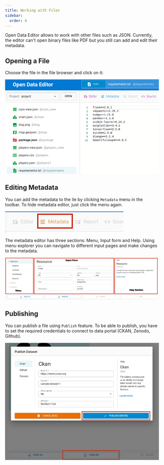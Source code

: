 ```yaml
---
title: Working with Files
sidebar:
  order: 6
---
```


Open Data Editor allows to work with other files such as JSON. Currently, the editor can't open binary files like PDF but you still can add and edit their metadata.

## Opening a File

Choose the file in the file browser and click on it:

![Opening File](./assets/working-with-files/opening-file-1.png)

## Editing Metadata

You can add the metadata to the ile by clicking `Metadata` menu in the toolbar. To hide metadata editor, just click the menu again.

![METADATA MENU](./assets/working-with-files/otherfiles-menu-metadata.png)

The metadata editor has three sections: Menu, Input form and Help. Using menu explorer you can navigate to different input pages and make changes to the metadata.

![METADATA EDITOR](./assets/working-with-files/otherfiles-metadata-editor.png)

## Publishing

You can publish a file using `Publish` feature. To be able to publish, you have to set the required credentials to connect to data portal (CKAN, Zenodo, Github).

![PUBLISH BUTTON](./assets/working-with-files/otherfiles-publish.png)
